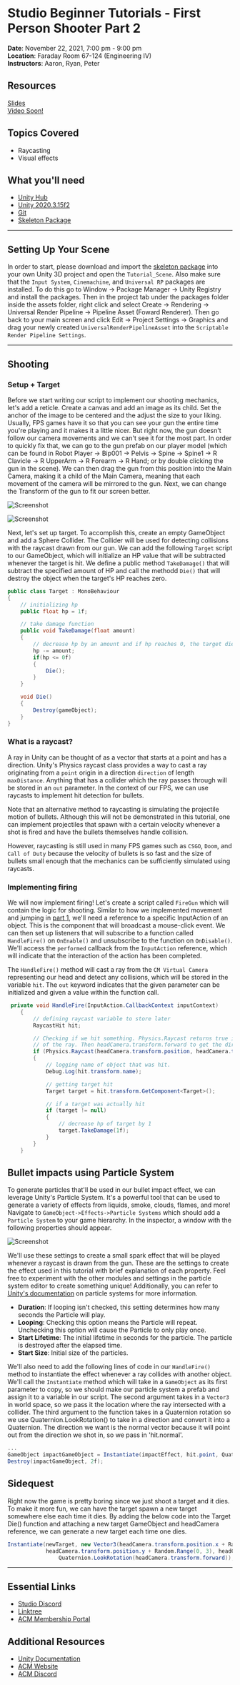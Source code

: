 # Studio Beginner Tutorials - First Person Shooter Part 2
**Date**: November 22, 2021, 7:00 pm - 9:00 pm<br>
**Location**: Faraday Room 67-124 (Engineering IV)<br>
**Instructors**: Aaron, Ryan, Peter
 
## Resources
[Slides](https://tinyurl.com/fps-pt2-slides)<br>
[Video Soon!](Soon)
 
## Topics Covered
* Raycasting 
* Visual effects
 
## What you'll need
* [Unity Hub](https://unity.com/download)
* [Unity 2020.3.15f2](https://unity3d.com/unity/qa/lts-releases)
* [Git](https://git-scm.com/downloads)
* [Skeleton Package](https://drive.google.com/file/d/1iBEHVB0h4kvV9vrjSQu67mH5sxpSFgXY/view?usp=sharing)

---

## Setting Up Your Scene
In order to start, please download and import the [skeleton package](https://drive.google.com/file/d/1iBEHVB0h4kvV9vrjSQu67mH5sxpSFgXY/view?usp=sharing) into your own Unity 3D project and open the `Tutorial_Scene`. Also make sure that the `Input System`, `Cinemachine`, and `Universal RP` packages are installed. To do this go to Window -> Package Manager -> Unity Registry and install the packages. Then in the project tab under the packages folder inside the assets folder, right click and select Create -> Rendering -> Universal Render Pipeline -> Pipeline Asset (Foward Renderer). Then go back to your main screen and click Edit -> Project Settings -> Graphics and drag your newly created `UniversalRenderPipelineAsset` into the `Scriptable Render Pipeline Settings`.

---

## Shooting
### Setup + Target
Before we start writing our script to implement our shooting mechanics, let's add a reticle. Create a canvas and add an image as its child. Set the anchor of the image to be centered and the adjust the size to your liking. Usually, FPS games have it so that you can see your gun the entire time you're playing and it makes it a little nicer. But right now, the gun doesn't follow our camera movements and we can't see it for the most part. In order to quickly fix that, we can go to the gun prefab on our player model (which can be found in Robot Player -> Bip001 -> Pelvis -> Spine -> Spine1 -> R Clavicle -> R UpperArm -> R Forearm -> R Hand; or by double clicking the gun in the scene). We can then drag the gun from this position into the Main Camera, making it a child of the Main Camera, meaning that each movement of the camera will be mirrored to the gun. Next, we can change the Transform of the gun to fit our screen better.

![Screenshot](Screenshots/ar_location_&_transform.png)<br>

![Screenshot](Screenshots/gun_&_reticle.png)<br>

Next, let's set up target. To accomplish this, create an empty GameObject and add a Sphere Collider. The Collider will be used for detecting collisions with the raycast drawn from our gun. We can add the following `Target` script to our GameObject, which will initialize an HP value that will be subtracted whenever the target is hit. We define a public method `TakeDamage()` that will subtract the specified amount of HP and call the methodd `Die()` that will destroy the object when the target's HP reaches zero.

```csharp
public class Target : MonoBehaviour
{
    // initializing hp
    public float hp = 1f;

    // take damage function
    public void TakeDamage(float amount)
    {
        // decrease hp by an amount and if hp reaches 0, the target dies.
        hp -= amount;
        if(hp <= 0f)
        {
            Die();
        }
    }

    void Die()
    {
        Destroy(gameObject);
    }
}
```

### What is a raycast?
A ray in Unity can be thought of as a vector that starts at a point and has a direction. Unity's Physics raycast class provides a way to cast a ray originating from a `point` origin in a direction `direction` of length `maxDistance`. Anything that has a collider which the ray passes through will be stored in an `out` parameter. In the context of our FPS, we can use raycasts to implement hit detection for bullets. 

Note that an alternative method to raycasting is simulating the projectile motion of bullets. Although this will not be demonstrated in this tutorial, one can implement projectiles that spawn with a certain velocity whenever a shot is fired and have the bullets themselves handle collision.

However, raycasting is still used in many FPS games such as `CSGO`, `Doom`, and `Call of Duty` because the velocity of bullets is so fast and the size of bullets small enough that the mechanics can be sufficiently simulated using raycasts.

### Implementing firing
We will now implement firing! Let's create a script called `FireGun` which will contain the logic for shooting. Similar to how we implemented movement and jumping in [part 1](https://github.com/uclaacm/studio-beginner-tutorials-f21/tree/3d-fps-part-ii/First%20Person%20Shooter%20Part%20I#character-movement-script), we'll need a reference to a specific InputAction of an object. This is the component that will broadcast a mouse-click event. We can then set up listeners that will subscribe to a function called `HandleFire()` on `OnEnable()` and unsubscribe to the function on `OnDisable()`. We'll access the `performed` callback from the `InputAction` reference, which will indicate that the interaction of the action has been completed.

The `HandleFire()` method will cast a ray from the `CM Virtual Camera` representing our head and detect any collisions, which will be stored in the variable `hit`. The `out` keyword indicates that the given parameter can be initialized and given a value within the function call.
```csharp
 private void HandleFire(InputAction.CallbackContext inputContext)
    {
        // defining raycast variable to store later
        RaycastHit hit;

        // Checking if we hit something. Physics.Raycast returns true if something is hit. We pass in headCamera.transform.position to get the starting position
        // of the ray. Then headCamera.transform.forward to get the direction of the ray. Then we store the object we hit into our 'hit' variable.
        if (Physics.Raycast(headCamera.transform.position, headCamera.transform.forward, out hit))
        {
            // logging name of object that was hit.
            Debug.Log(hit.transform.name);

            // getting target hit
            Target target = hit.transform.GetComponent<Target>();

            // if a target was actually hit
            if (target != null)
            {
                // decrease hp of target by 1
                target.TakeDamage(1f);
            }
        }
    }
```

## Bullet impacts using Particle System
To generate particles that'll be used in our bullet impact effect, we can leverage Unity's Particle System. It's a powerful tool that can be used to generate a variety of effects from liquids, smoke, clouds, flames, and more! Navigate to `GameObject->Effects->Particle Systems` which should add a `Particle System` to your game hierarchy. In the inspector, a window with the following properties should appear.

![Screenshot](Screenshots/particle_system.PNG)<br>

We'll use these settings to create a small spark effect that will be played whenever a raycast is drawn from the gun. These are the settings to create the effect used in this tutorial with brief explanation of each property. Feel free to experiment with the other modules and settings in the particle system editor to create something unique! Additionally, you can refer to [Unity's documentation](https://docs.unity3d.com/ScriptReference/ParticleSystem.html) on particle systems for more information.

- **Duration**: If looping isn't checked, this setting determines how many seconds the Particle will play.
- **Looping**: Checking this option means the Particle will repeat. Unchecking this option will cause the Particle to only play once.
- **Start Lifetime**: The initial lifetime in seconds for the particle. The particle is destroyed after the elapsed time.
- **Start Size**: Initial size of the particles. <br>

We'll also need to add the following lines of code in our `HandleFire()` method to instantiate the effect whenever a ray collides with another object. We'll call the `Instantiate` method which will take in a `GameObject` as its first parameter to copy, so we should make our particle system a prefab and assign it to a variable in our script. The second argument takes in a `Vector3` in world space, so we pass it the location where the ray intersected with a collider. The third argument to the function takes in a Quaternion rotation so we use Quaternion.LookRotation() to take in a direction and convert it into a Quaternion. The direction we want is the normal vector because it will point out from the direction we shot in, so we pass in 'hit.normal'.

```csharp
...
GameObject impactGameObject = Instantiate(impactEffect, hit.point, Quaternion.LookRotation(hit.normal));
Destroy(impactGameObject, 2f);
```

## Sidequest
Right now the game is pretty boring since we just shoot a target and it dies. To make it more fun, we can have the target spawn a new target somewhere else each time it dies. By adding the below code into the Target Die() function and attaching a new target GameObject and headCamera reference, we can generate a new target each time one dies.

```csharp
Instantiate(newTarget, new Vector3(headCamera.transform.position.x + Random.Range(5, 15),
            headCamera.transform.position.y + Random.Range(0, 3), headCamera.transform.position.z + Random.Range(5, 15)),
                Quaternion.LookRotation(headCamera.transform.forward));
```

---
## Essential Links
- [Studio Discord](https://discord.com/invite/bBk2Mcw)
- [Linktree](https://linktr.ee/acmstudio)
- [ACM Membership Portal](https://members.uclaacm.com/)
## Additional Resources
- [Unity Documentation](https://docs.unity3d.com/Manual/index.html)
- [ACM Website](https://www.uclaacm.com/)
- [ACM Discord](https://discord.com/invite/eWmzKsY)
 
